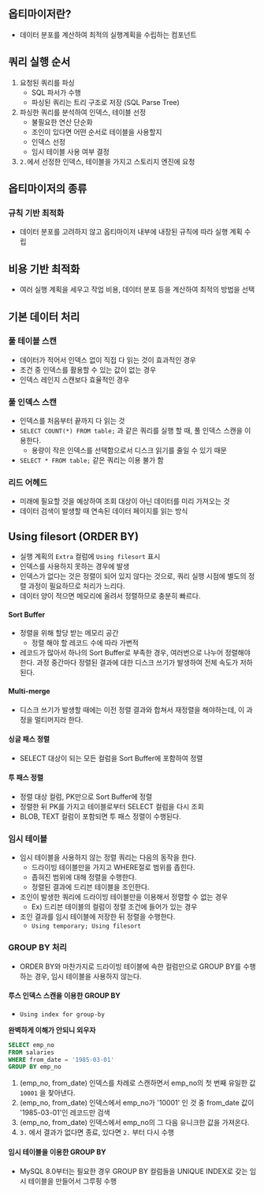 ## 옵티마이저란?

- 데이터 분포를 계산하여 최적의 실행계획을 수립하는 컴포넌트

## 쿼리 실행 순서

1. 요청된 쿼리를 파싱
   - SQL 파서가 수행
   - 파싱된 쿼리는 트리 구조로 저장 (SQL Parse Tree)
2. 파싱한 쿼리를 분석하여 인덱스, 테이블 선정
   - 불필요한 연산 단순화
   - 조인이 있다면 어떤 순서로 테이블을 사용할지
   - 인덱스 선정
   - 임시 테이블 사용 여부 결정
3. `2.`에서 선정한 인덱스, 테이블을 가지고 스토리지 엔진에 요청

## 옵티마이저의 종류

### 규칙 기반 최적화

- 데이터 분포를 고려하지 않고 옵티마이저 내부에 내장된 규칙에 따라 실행 계획 수립

## 비용 기반 최적화

- 여러 실행 계획을 세우고 작업 비용, 데이터 분포 등을 계산하여 최적의 방법을 선택

## 기본 데이터 처리

### 풀 테이블 스캔

- 데이터가 적어서 인덱스 없이 직접 다 읽는 것이 효과적인 경우
- 조건 중 인덱스를 활용할 수 있는 값이 없는 경우
- 인덱스 레인지 스캔보다 효율적인 경우

### 풀 인덱스 스캔

- 인덱스를 처음부터 끝까지 다 읽는 것
- `SELECT COUNT(*) FROM table;` 과 같은 쿼리를 실행 할 때, 풀 인덱스 스캔을 이용한다.
  - 용량이 작은 인덱스를 선택함으로서 디스크 읽기를 줄일 수 있기 때문
- `SELECT * FROM table;` 같은 쿼리는 이용 불가 함

### 리드 어헤드

- 미래에 필요할 것을 예상하여 조회 대상이 아닌 데이터를 미리 가져오는 것
- 데이터 검색이 발생할 때 연속된 데이터 페이지를 읽는 방식

## Using filesort (ORDER BY)

- 실행 계획의 `Extra` 컬럼에 `Using filesort` 표시
- 인덱스를 사용하지 못하는 경우에 발생
- 인덱스가 없다는 것은 정렬이 되어 있지 않다는 것으로, 쿼리 실행 시점에 별도의 정렬 과정이 필요하므로 처리가 느리다.
- 데이터 양이 적으면 메모리에 올려서 정렬하므로 충분히 빠르다.

#### Sort Buffer

- 정렬을 위해 할당 받는 메모리 공간
  - 정렬 해야 할 레코드 수에 따라 가변적
- 레코드가 많아서 하나의 Sort Buffer로 부족한 경우, 여러번으로 나누어 정렬해야 한다. 과정 중간마다 정렬된 결과에 대한 디스크 쓰기가 발생하여 전체 속도가 저하된다.

#### Multi-merge

- 디스크 쓰기가 발생할 때에는 이전 정렬 결과와 합쳐서 재정렬을 해야하는데, 이 과정을 멀티머지라 한다.

#### 싱글 패스 정렬

- SELECT 대상이 되는 모든 컬럼을 Sort Buffer에 포함하여 정렬

#### 투 패스 정렬

- 정렬 대상 컬럼, PK만으로 Sort Buffer에 정렬
- 정렬한 뒤 PK를 가지고 테이블로부터 SELECT 컬럼을 다시 조회
- BLOB, TEXT 컬럼이 포함되면 투 패스 정렬이 수행된다.

### 임시 테이블

- 임시 테이블을 사용하지 않는 정렬 쿼리는 다음의 동작을 한다.
  - 드라이빙 테이블만을 가지고 WHERE절로 범위를 좁힌다.
  - 좁혀진 범위에 대해 정렬을 수행한다.
  - 정렬된 결과에 드리븐 테이블을 조인한다.
- 조인이 발생한 쿼리에 드라이빙 테이블만을 이용해서 정렬할 수 없는 경우
  - Ex) 드리븐 테이블의 컬럼이 정렬 조건에 들어가 있는 경우
- 조인 결과를 임시 테이블에 저장한 뒤 정렬을 수행한다.
  - `Using temporary; Using filesort`

### GROUP BY 처리

- ORDER BY와 마찬가지로 드라이빙 테이블에 속한 컬럼만으로 GROUP BY를 수행하는 경우, 임시 테이블을 사용하지 않는다.

#### 루스 인덱스 스캔을 이용한 GROUP BY

- `Using index for group-by`

**완벽하게 이해가 안되니 외우자**

```sql
SELECT emp_no
FROM salaries
WHERE from_date = '1985-03-01'
GROUP BY emp_no
```

1. (emp_no, from_date) 인덱스를 차례로 스캔하면서 emp_no의 첫 번째 유일한 값 `10001` 을 찾아낸다.
2. (emp_no, from_date) 인덱스에서 emp_no가 '10001' 인 것 중 from_date 값이 '1985-03-01'인 레코드만 검색
3. (emp_no, from_date) 인덱스에서 emp_no의 그 다음 유니크한 값을 가져온다.
4. `3.` 에서 결과가 없다면 종료, 있다면 `2.` 부터 다시 수행

#### 임시 테이블을 이용한 GROUP BY

- MySQL 8.0부터는 필요한 경우 GROUP BY 컬럼들을 UNIQUE INDEX로 갖는 임시 테이블을 만들어서 그루핑 수행
